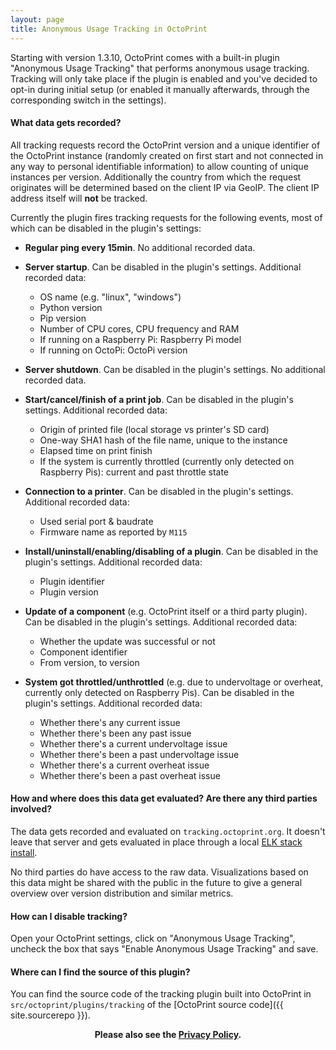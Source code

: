 ```yaml
---
layout: page
title: Anonymous Usage Tracking in OctoPrint
---
```


Starting with version 1.3.10, OctoPrint comes with a built-in plugin "Anonymous Usage Tracking" that performs anonymous 
usage tracking. Tracking will only take place if the plugin is enabled and you've decided to opt-in during initial 
setup (or enabled it manually afterwards, through the corresponding switch in the settings).

#### What data gets recorded?

All tracking requests record the OctoPrint version and a unique identifier of the OctoPrint instance (randomly created on first
start and not connected in any way to personal identifiable information) to allow counting of unique instances per 
version. Additionally the country from which the request originates will be determined based on the client IP via GeoIP.
The client IP address itself will **not** be tracked.

Currently the plugin fires tracking requests for the following events, most of which can be disabled in the plugin's settings:

  * **Regular ping every 15min**. No additional recorded data.

  * **Server startup**. Can be disabled in the plugin's settings. Additional recorded data: 
    * OS name (e.g. "linux", "windows")
    * Python version
    * Pip version
    * Number of CPU cores, CPU frequency and RAM
    * If running on a Raspberry Pi: Raspberry Pi model
    * If running on OctoPi: OctoPi version

  * **Server shutdown**. Can be disabled in the plugin's settings. No additional recorded data.

  * **Start/cancel/finish of a print job**. Can be disabled in the plugin's settings. Additional recorded data: 
    * Origin of printed file (local storage vs printer's SD card)
    * One-way SHA1 hash of the file name, unique to the instance
    * Elapsed time on print finish
    * If the system is currently throttled (currently only detected on Raspberry Pis): current and past throttle state
    
  * **Connection to a printer**. Can be disabled in the plugin's settings. Additional recorded data:
    * Used serial port & baudrate
    * Firmware name as reported by `M115`

  * **Install/uninstall/enabling/disabling of a plugin**. Can be disabled in the plugin's settings. Additional recorded data: 
    * Plugin identifier
    * Plugin version

  * **Update of a component** (e.g. OctoPrint itself or a third party plugin). Can be disabled in the plugin's settings. Additional recorded data:
    * Whether the update was successful or not
    * Component identifier
    * From version, to version
   
  * **System got throttled/unthrottled** (e.g. due to undervoltage or overheat, currently only detected on Raspberry Pis). Can be disabled in the plugin's settings. Additional recorded data:
    * Whether there's any current issue
    * Whether there's been any past issue
    * Whether there's a current undervoltage issue
    * Whether there's been a past undervoltage issue
    * Whether there's a current overheat issue
    * Whether there's been a past overheat issue

#### How and where does this data get evaluated? Are there any third parties involved?

The data gets recorded and evaluated on `tracking.octoprint.org`. It doesn't leave that server and gets evaluated in 
place through a local [ELK stack install](https://www.elastic.co/elk-stack).

No third parties do have access to the raw data. Visualizations based on this data might be shared with the public
in the future to give a general overview over version distribution and similar metrics.

#### How can I disable tracking?

Open your OctoPrint settings, click on "Anonymous Usage Tracking", uncheck the box that says "Enable Anonymous Usage Tracking" and
save.

#### Where can I find the source of this plugin?

You can find the source code of the tracking plugin built into OctoPrint in `src/octoprint/plugins/tracking` of the 
[OctoPrint source code]({{ site.sourcerepo }}).

<center><strong>Please also see the <a href="/privacy/" rel="nofollow">Privacy Policy</a>.</strong></center>